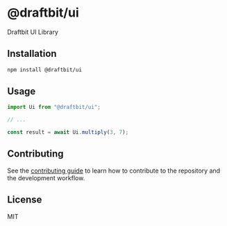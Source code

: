 # @draftbit/ui

Draftbit UI Library

## Installation

```sh
npm install @draftbit/ui
```

## Usage

```js
import Ui from "@draftbit/ui";

// ...

const result = await Ui.multiply(3, 7);
```

## Contributing

See the [contributing guide](CONTRIBUTING.md) to learn how to contribute to the repository and the development workflow.

## License

MIT
